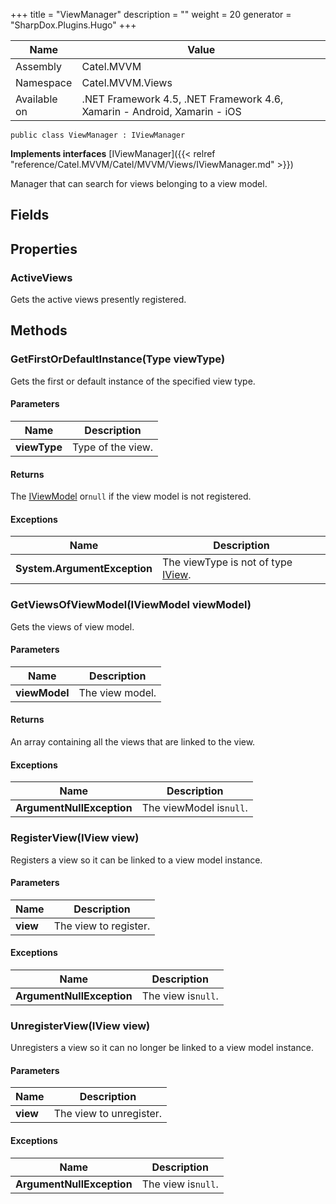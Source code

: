 

+++
title = "ViewManager" 
description = ""
weight = 20
generator = "SharpDox.Plugins.Hugo"
+++

Name|Value
---|---
Assembly|Catel.MVVM
Namespace|Catel.MVVM.Views
Available on|.NET Framework 4.5, .NET Framework 4.6, Xamarin - Android, Xamarin - iOS

```
public class ViewManager : IViewManager
```

**Implements interfaces**
[IViewManager]({{< relref "reference/Catel.MVVM/Catel/MVVM/Views/IViewManager.md" >}})

Manager that can search for views belonging to a view model.

## Fields

## Properties

### ActiveViews

Gets the active views presently registered.

## Methods

### GetFirstOrDefaultInstance(Type viewType)

Gets the first or default instance of the specified view type.

#### Parameters

Name|Description
---|---
**viewType**|Type of the view.

#### Returns

The [IViewModel](#) or`null` if the view model is not registered.

#### Exceptions

Name|Description
---|---
**System.ArgumentException**|The viewType is not of type [IView](#).

### GetViewsOfViewModel(IViewModel viewModel)

Gets the views of view model.

#### Parameters

Name|Description
---|---
**viewModel**|The view model.

#### Returns

An array containing all the views that are linked to the view.

#### Exceptions

Name|Description
---|---
**ArgumentNullException**|The viewModel is`null`.

### RegisterView(IView view)

Registers a view so it can be linked to a view model instance.

#### Parameters

Name|Description
---|---
**view**|The view to register.

#### Exceptions

Name|Description
---|---
**ArgumentNullException**|The view is`null`.

### UnregisterView(IView view)

Unregisters a view so it can no longer be linked to a view model instance.

#### Parameters

Name|Description
---|---
**view**|The view to unregister.

#### Exceptions

Name|Description
---|---
**ArgumentNullException**|The view is`null`.

